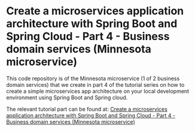 # Create a microservices application architecture with Spring Boot and Spring Cloud - Part 4 - Business domain services (Minnesota microservice)

This code repository is of the Minnesota microservice (1 of 2 business domain services) that we create in part 4 of the tutorial series on how to create a simple microservices app architecture on your local development environment using Spring Boot and Spring cloud.  

The relevant tutorial part can be found at: [Create a microservices application architecture with Spring Boot and Spring Cloud - Part 4 - Business domain services (Minnesota microservice)](https://bryanlor.com/blog/create-microservices-application-architecture-spring-boot-and-spring-cloud-part-4-business)